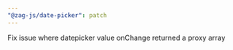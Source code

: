 ```yaml
---
"@zag-js/date-picker": patch
---
```


Fix issue where datepicker value onChange returned a proxy array
